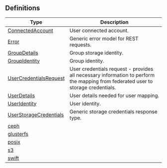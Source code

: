 
<a name="definitions"></a>
## Definitions

|Type|Description|
|---|---|
|[ConnectedAccount](definitions/ConnectedAccount.md)|User connected account.|
|[Error](definitions/Error.md)|Generic error model for REST requests.|
|[GroupDetails](definitions/GroupDetails.md)|Group storage identity.|
|[GroupIdentity](definitions/GroupIdentity.md)|Group identity.|
|[UserCredentialsRequest](definitions/UserCredentialsRequest.md)|User credentials request - provides all necessary information to perform the mapping from federated user to storage credentials.|
|[UserDetails](definitions/UserDetails.md)|User details needed for user mapping.|
|[UserIdentity](definitions/UserIdentity.md)|User identity.|
|[UserStorageCredentials](definitions/UserStorageCredentials.md)|Generic storage credentials response type.|
|[ceph](definitions/ceph.md)||
|[glusterfs](definitions/glusterfs.md)||
|[posix](definitions/posix.md)||
|[s3](definitions/s3.md)||
|[swift](definitions/swift.md)||



